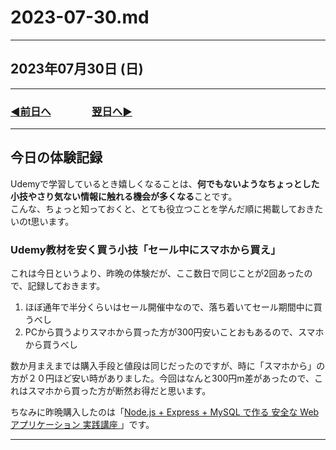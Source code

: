 # 2023-07-30.md

---

## 2023年07月30日 (日)

---

### [◀️前日へ](https://github.com/yuasys/chatty-journal/blob/main/2023/07/2023-07-29.md)&emsp;&emsp;&emsp;&emsp;[翌日へ▶️](https://github.com/yuasys/chatty-journal/blob/main/2023/07/2023-07-31.md)

---

## 今日の体験記録

Udemyで学習しているとき嬉しくなることは、<b>何でもないようなちょっとした小技やさり気ない情報に触れる機会が多くなる</b>ことです。  
こんな、ちょっと知っておくと、とても役立つことを学んだ順に掲載しておきたいのt思います。  

### Udemy教材を安く買う小技「セール中にスマホから買え」

これは今日というより、昨晩の体験だが、ここ数日で同じことが2回あったので、記録しておきます。

1. ほぼ通年で半分くらいはセール開催中なので、落ち着いてセール期間中に買うべし
2. PCから買うよりスマホから買った方が300円安いことおもあるので、スマホから買うべし

数か月まえまでは購入手段と値段は同じだったのですが、時に「スマホから」の方が２０円ほど安い時がありました。今回はなんと300円m差があったので、これはスマホから買った方が断然お得だと思います。
 
ちなみに昨晩購入したのは「[Node.js + Express + MySQL で作る 安全な Webアプリケーション 実践講座
](https://www.udemy.com/course/web-application-with-nodejs-mysql/)」です。


---

